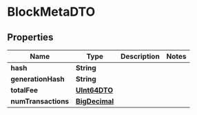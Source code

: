 
# BlockMetaDTO

## Properties
Name | Type | Description | Notes
------------ | ------------- | ------------- | -------------
**hash** | **String** |  | 
**generationHash** | **String** |  | 
**totalFee** | [**UInt64DTO**](UInt64DTO.md) |  | 
**numTransactions** | [**BigDecimal**](BigDecimal.md) |  | 



